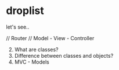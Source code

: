 # droplist

let's see..

// Router
// Model - View - Controller

2. What are classes?
3. Difference between classes and objects?
4. MVC - Models 